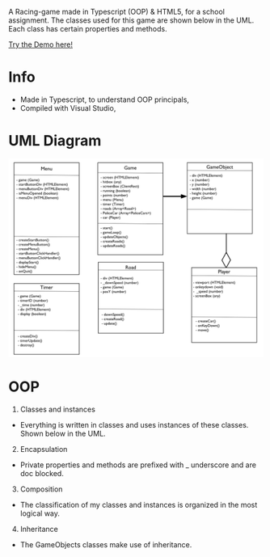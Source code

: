 A Racing-game made in Typescript (OOP) & HTML5, for a school assignment. The classes used for this game are shown below in the UML. Each class has certain properties and methods.

<a href="https://stud.hosted.hr.nl/0914922/race_game/" target="_blank">Try the Demo here!</a>

<h1>Info</h1>
 
  * Made in Typescript, to understand OOP principals, 
  * Compiled with Visual Studio,

<h1>UML Diagram</h1>
<img src="docs/images/UML_police_chase.png">

<h1>OOP</h1>

1. Classes and instances
  * Everything is written in classes and uses instances of these classes. Shown below in the UML.
2. Encapsulation
  * Private properties and methods are prefixed with _ underscore and are doc blocked.
3. Composition
  * The classification of my classes and instances is organized in the most logical way. 
4. Inheritance
  * The GameObjects classes make use of inheritance.

